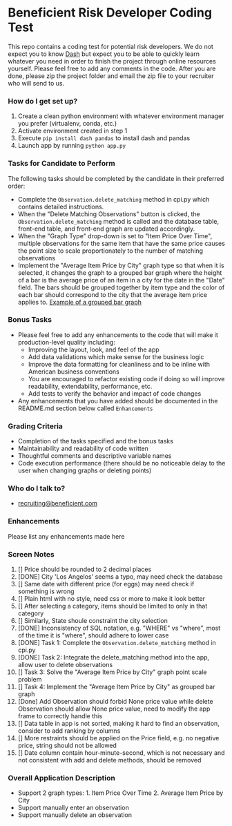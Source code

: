 # Beneficient Risk Developer Coding Test #
This repo contains a coding test for potential risk developers.
We do not expect you to know [Dash](https://dash.plotly.com/) but expect you to be able to 
quickly learn whatever you need in order to finish the project through online resources yourself. 
Please feel free to add any comments in the code. After you are done, please zip the project folder and email the zip file 
to your recruiter who will send to us.

### How do I get set up? ###
1. Create a clean python environment with whatever environment manager you prefer (virtualenv, conda, etc.)
2. Activate environment created in step 1 
3. Execute ``pip install dash pandas`` to install dash and pandas
4. Launch app by running ``python app.py``

### Tasks for Candidate to Perform ###
The following tasks should be completed by the candidate in their preferred order:

* Complete the ``Observation.delete_matching`` method in cpi.py which contains detailed instructions.
* When the "Delete Matching Observations" button is clicked, the ``Observation.delete_matching`` method is called and 
  the database table, front-end table, and front-end graph are updated accordingly.
* When the "Graph Type" drop-down is set to "Item Price Over Time", multiple observations for the 
  same item that have the same price causes the point size to scale proportionately to the number of matching
  observations
* Implement the "Average Item Price by City" graph type so that when it is selected, it changes the graph to a grouped 
  bar graph where the height of a bar is the average price of an item in a city for the date in the "Date"
  field. The bars should be grouped together by item type and the color of each bar should correspond to the city that 
  the average item price applies to. [Example of a grouped bar graph](https://chartio.com/assets/24e451/tutorials/charts/grouped-bar-charts/c1fde6017511bbef7ba9bb245a113c07f8ff32173a7c0d742a4e1eac1930a3c5/grouped-bar-example-1.png)

### Bonus Tasks ###
* Please feel free to add any enhancements to the code that will make it production-level quality including:
  - Improving the layout, look, and feel of the app
  - Add data validations which make sense for the business logic
  - Improve the data formatting for cleanliness and to be inline with American business conventions
  - You are encouraged to refactor existing code if doing so will improve readability, extendability, performance, etc.
  - Add tests to verify the behavior and impact of code changes
* Any enhancements that you have added should be documented in the README.md section below called ``Enhancements``

### Grading Criteria ###
* Completion of the tasks specified and the bonus tasks
* Maintainability and readability of code written
* Thoughtful comments and descriptive variable names
* Code execution performance (there should be no noticeable delay to the user when changing graphs or deleting points)

### Who do I talk to? ###
* recruiting@beneficient.com

### Enhancements ###

Please list any enhancements made here

### Screen Notes ###
1. [] Price should be rounded to 2 decimal places
2. [DONE] City 'Los Angelos' seems a typo, may need check the database
3. [] Same date with different price (for eggs) may need check if something is wrong
4. [] Plain html with no style, need css or more to make it look better
5. [] After selecting a category, items should be limited to only in that category
6. [] Similarly, State shoule constraint the city selection
7. [DONE] Inconsistency of SQL notation, e.g. "WHERE" vs "where", most of the time it is "where", should adhere to lower case
8. [DONE] Task 1: Complete the ``Observation.delete_matching`` method in cpi.py
9. [DONE] Task 2: Integrate the delete_matching method into the app, allow user to delete observations
10. [] Task 3: Solve the "Average Item Price by City" graph point scale problem
11. [] Task 4: Implement the "Average Item Price by City" as grouped bar graph
12. [Done] Add Observation should forbid None price value while delete Observation should allow None price value, need to modify the app frame to correctly handle this
13. [] Data table in app is not sorted, making it hard to find an observation, consider to add ranking by columns
14. [] More restraints should be applied on the Price field, e.g. no negative price, string should not be allowed
15. [] Date column contain hour-minute-second, which is not necessary and not consistent with add and delete methods, should be removed


### Overall Application Description ###
- Support 2 graph types: 1. Item Price Over Time 2. Average Item Price by City
- Support manually enter an observation
- Support manually delete an observation

